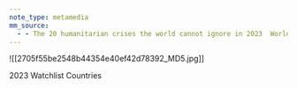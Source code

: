 ```yaml
---
note_type: metamedia
mm_source:
  - - The 20 humanitarian crises the world cannot ignore in 2023  World Economic Forum.md
---
```


![[2705f55be2548b44354e40ef42d78392_MD5.jpg]]

2023 Watchlist Countries


